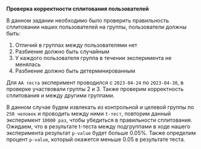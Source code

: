 **Проверка корректности сплитования пользователей**

В данном задании необходимо было проверить правильность сплитовании наших пользователей на группы, пользователи должны быть:
1. Отличий в группах между пользователями нет
2. Разбиение должно быть случайным
3. У каждого пользователя группа в течении эксперимента не менялась
4. Разбиение должно быть детерминированным

Для `АА теста` эксперимент проводился с `2023-04-24` по `2023-04-30`, в проверке участвовали группы 2 и 3. Также проверим корректность сплитования и между другими группами.

В данном случае будем извлекать из контрольной и целевой группы по `250 человек` и проводить между ними `t-тест`, повторим данный эксперимент `10000 раз`, 
чтобы убедиться в правильности сплитования. Ожидаем, что в результате t-теста между подгруппами в ходе нашего эксперимента результат `p-value` будет больше 0.05%. 
Также определим процент `p-value`, который окажется меньше 0.05 в результате теста.
